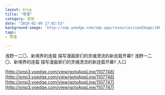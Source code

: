 ```yaml
---
layout: blog
title: "零落"
category: 其他
date: "2018-02-09 17:02:53"
background-image: 'http://smp.yoedge.com/smp-app/resource/viewImage/1003698appline.png'
tags:
- 零落

---
```

浅野一二〇、新境界的连载 描写漫画家们的灵魂漂流的新连载开幕!!
浅野一二〇、新境界的连载 描写漫画家们的灵魂漂流的新连载开幕!!
入口

[http://smp3.yoedge.com/view/gotoAppLine/1107748](http://smp3.yoedge.com/view/gotoAppLine/1107748)
[http://smp3.yoedge.com/view/gotoAppLine/1107747](http://smp3.yoedge.com/view/gotoAppLine/1107747)

        
